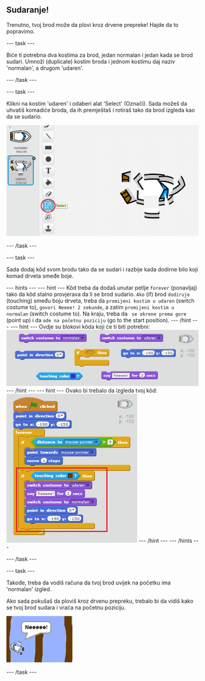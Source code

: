 ## Sudaranje!

Trenutno, tvoj brod može da plovi kroz drvene prepreke! Hajde da to popravimo.

\--- task \---

Biće ti potrebna dva kostima za brod, jedan normalan i jedan kada se brod sudari. Umnoži (duplicate) kostim broda i jednom kostimu daj naziv 'normalan', a drugom 'udaren'.

\--- /task \---

\--- task \---

Klikni na kostim 'udaren' i odaberi alat 'Select' (Označi). Sada možeš da uhvatiš komadiće broda, da ih premještaš i rotiraš tako da brod izgleda kao da se sudario.

![screenshot](images/boat-hit-costume.png)

\--- /task \---

\--- task \---

Sada dodaj kôd svom brodu tako da se sudari i razbije kada dodirne bilo koji komad drveta smeđe boje.

\--- hints \--- \--- hint \--- Kôd treba da dodaš unutar petlje `forever` (ponavljaj) tako da kôd stalno provjerava da li se brod sudario. `Ako` (if) brod `dodiruje` (touching) smeđu boju drveta, treba da `promijeni kostim u udaren` (switch costume to), `govori Neeee! 2 sekunde`, a zatim `promijeni kostim u normalan` (switch costume to). Na kraju, treba da ` se okrene prema gore` (point up) i da `ode na početnu poziciju` (go to the start position). \--- /hint \--- \--- hint \--- Ovdje su blokovi kôda koji će ti biti potrebni: ![screenshot](images/boat-hit-blocks.png) \--- /hint \--- \--- hint \--- Ovako bi trebalo da izgleda tvoj kôd: ![screenshot](images/boat-hit-code.png) \--- /hint \--- \--- /hints \---

\--- /task \---

\--- task \---

Takođe, treba da vodiš računa da tvoj brod uvijek na početku ima 'normalan' izgled.

Ako sada pokušaš da ploviš kroz drvenu prepreku, trebalo bi da vidiš kako se tvoj brod sudara i vraća na početnu poziciju.

![screenshot](images/boat-crash.png)

\--- /task \---